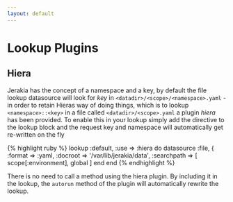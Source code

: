 ```yaml
---
layout: default
---
```



# Lookup Plugins

## Hiera

Jerakia has the concept of a namespace and a key, by default the file lookup datasource will look for _key_ in `<datadir>/<scope>/<namespace>.yaml` - in order to retain Hieras way of doing things, which is to lookup `<namespace>::<key>` in a file called `<datadir>/<scope>.yaml` a plugin _hiera_ has been provided.  To enable this in your lookup simply add the directive to the lookup block and the request key and namespace will automatically get re-written on the fly

{% highlight ruby %}
      lookup :default, :use => :hiera do
        datasource :file, {
          :format => :yaml,
          :docroot => '/var/lib/jerakia/data',
          :searchpath => [
            scope[:environment],
            global
          ]
      end
    end
{% endhighlight %}


There is no need to call a method using the hiera plugin.  By including it in the lookup, the `autorun` method of the plugin will automatically rewrite the lookup.


